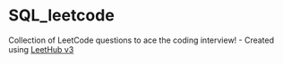 # SQL_leetcode
Collection of LeetCode questions to ace the coding interview! - Created using [LeetHub v3](https://github.com/raphaelheinz/LeetHub-3.0)
